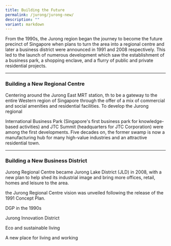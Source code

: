 ```yaml
---
title: Building the Future
permalink: /jurong/jurong-new/
description: ""
variant: markdown
---
```

From the 1990s, the Jurong region began the journey to become the future precinct of Singapore when plans to turn the area into a regional centre and later a business district were announced in 1991 and 2008 respectively. This led to the launch of numerous development which saw the establishment of a business park, a shopping enclave, and a flurry of public and private residential projects.

---

### **Building a New Regional Centre**



Centering around the Jurong East MRT station, th to be a gateway to the entire Western region of Singapore through the offer of a mix of commercial and social amenities and residential facilities. To develop the Jurong regional

International Business Park (Singapore's first business park for knowledge-based activities) and JTC Summit (headquarters for JTC Corporation) were among the first developments. Five decades on, the former swamp is now a manufacturing hub for many high-value industries and an attractive residential town.

---

### **Building a New Business District**

Jurong Regional Centre became Jurong Lake District (JLD) in 2008, with a new plan to help shed its industrial image and bring more offices, retail, homes and leisure to the area.

the Jurong Regional Centre vision was unveiled following the release of the 1991 Concept Plan. 

DGP in the 1990s

Jurong Innovation District

Eco and sustainable living 

A new place for living and working